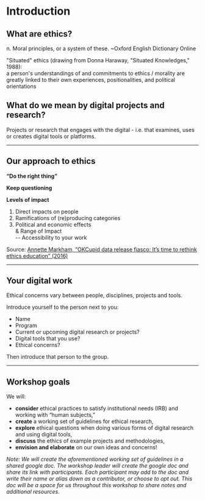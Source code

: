 # Introduction

## What are ethics?

n. Moral principles, or a system of these.
	~Oxford English Dictionary Online

"Situated" ethics (drawing from Donna Haraway, "Situated Knowledges," 1988):  
a person's understandings of and commitments to ethics / morality are greatly linked to their own experiences, positionalities, and political orientations 

## What do we mean by digital projects and research?

Projects or research that engages with the digital - i.e. that examines, uses or creates digital tools or platforms.

******

## Our approach to ethics

**“Do the right thing”**  

**Keep questioning**

**Levels of impact** 
1. Direct impacts on people
2. Ramifications of (re)producing categories
3. Political and economic effects  
& Range of Impact  
-- Accessibility to your work

Source: [Annette Markham, “OKCupid data release fiasco: It’s time to rethink ethics education” (2016)](http://annettemarkham.com/2016/05/okcupid-data-release-fiasco-its-time-to-rethink-ethics-education/)   

******

## Your digital work

Ethical concerns vary between people, disciplines, projects and tools. 

Introduce yourself to the person next to you:
* Name
* Program
* Current or upcoming digital research or projects? 
* Digital tools that you use?
* Ethical concerns?

Then introduce that person to the group.

******

## Workshop goals

We will:
* **consider** ethical practices to satisfy institutional needs (IRB) and working with “human subjects,”
* **create** a working set of guidelines for ethical research,
* **explore** ethical questions when doing various forms of digital research and using digital tools,
* **discuss** the ethics of example projects and methodologies,
* **envision and elaborate** on our own ideas and concerns!

*Note: We will create the aforementioned working set of guidelines in a shared google doc. The workshop leader will create the google doc and share its link with participants. Each participant may add to the doc and write their name or alias down as a contributor, or choose to opt out. This doc will be a space for us throughout this workshop to share notes and additional resources.* 

